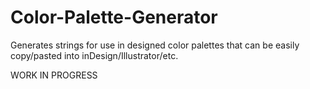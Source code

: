 # Color-Palette-Generator
Generates strings for use in designed color palettes that can be easily copy/pasted into inDesign/Illustrator/etc. 

WORK IN PROGRESS
